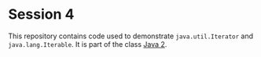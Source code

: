 # Session 4

This repository contains code used to demonstrate `java.util.Iterator` and `java.lang.Iterable`. It is part of the class [Java 2](https://lehre.idh.uni-koeln.de/lehrveranstaltungen/sosem22/softwaretechologie-java-2/).